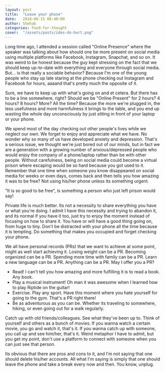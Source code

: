 ```yaml
---
layout: post
title:  "Leave your phone"
date:   2018-06-15 08:40:00
author: Shehab
categories: Food-for-thought
cover:  "/assets/posts/ides-do-hurt.png"
---
```


Long time ago, I attended a session called "Online Presence" where the speaker was talking about how should one be more present on social media using multiple platforms like Facebook, Instagram, Snapchat, and so on. It was weird to be honest because the guy kept stressing on the fact that we should keep up-to-date with everything and everyone through social media. But... is that really a sociable behavior? Because I'm one of the young people who stay up late staring at the phone checking out Instagram and Facebook for hours, aaaand that's pretty much the opposite of it.

Sure, we have to keep up with what's going on and et cetera. But there has to be a line somewhere, right? Should we be "Online Present" for 2 hours? 4 hours? 8 hours? More? All the time? Because the more we're plugged in, the less usefulness and more harmfulness it brings to the table, and you end up wasting the whole day unconsciously by just sitting in front of your laptop or your phone.

We spend most of the day checking out other people's lives while we neglect our own. We forget to enjoy and appreciate what we have. No wonder why so many of us have developed anxiety and depression. That's a serious issue, we thought we're just bored out of our minds, but in fact we are a generation with a growing number of anxious/depressed people who would enjoy the company of a phone/laptop rather than be with other people. Without carefulness, being on social media could become a virtual prison where escaping would be so hard because you got used to it. Remember that one time when someone you know disappeared on social media for weeks or even days, comes back and then tells you how amazing it was to be free? Not using his/her phone unless its something urgent.

"It is so good to be free", is something a person who just left prison would say!

Private life is much better. Its not a necessity to share everything you have or what you're doing. I admit I have this necessity and trying to abandon it, and its normal if you have it too, just try to enjoy the moment instead of focusing on how to share it. You have or will have a good thing going on, from huge to tiny. Don't be distracted with your phone all the time because it is tempting. Do something that makes you occupied and forget checking your phone.

We all have personal records (PRs) that we want to achieve at some point, might as well start achieving it. Losing weight can be a PR. Becoming organized can be a PR. Spending more time with family can be a PR. Learn a new language can be a PR. Anything can be a PR. May I offer you a PR?

<ul>
	<li>Read! I can't tell you how amazing and more fulfilling it is to read a book. Any book.
	</li>
	<li>Play a musical instrument! Oh man it was awesome when I learned how to play Riptide on the guitar!
	</li>
	<li>Exercise. Play any sport. Have this moment where you hate yourself for going to the gym. That's a PR right there!
	</li>
	<li>Be as adventurous as you can be. Whether its traveling to somewhere, hiking, or even going out for a walk regularly.
	</li>
</ul>

Catch up with old friends/colleagues. See what they've been up to.
Think of yourself and others as a bunch of movies. If you wanna watch a certain movie, you go and watch it, that's it. If you wanna catch up with someone, you call up and see him/her, that's it. Weird metaphor I have to admit, but you get my point, don't use a platform to connect with someone when you can just see that person.

Its obvious that there are pros and cons to it, and I'm not saying that one should delete his/her accounts. All what I'm saying is simply that one should leave the phone and take a break every now and then. You know, unplug.